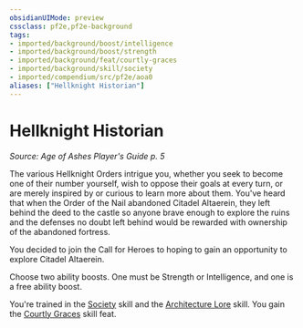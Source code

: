```yaml
---
obsidianUIMode: preview
cssclass: pf2e,pf2e-background
tags:
- imported/background/boost/intelligence
- imported/background/boost/strength
- imported/background/feat/courtly-graces
- imported/background/skill/society
- imported/compendium/src/pf2e/aoa0
aliases: ["Hellknight Historian"]
---
```

# Hellknight Historian
*Source: Age of Ashes Player's Guide p. 5*  

The various Hellknight Orders intrigue you, whether you seek to become one of their number yourself, wish to oppose their goals at every turn, or are merely inspired by or curious to learn more about them. You've heard that when the Order of the Nail abandoned Citadel Altaerein, they left behind the deed to the castle so anyone brave enough to explore the ruins and the defenses no doubt left behind would be rewarded with ownership of the abandoned fortress.

You decided to join the Call for Heroes to hoping to gain an opportunity to explore Citadel Altaerein.

Choose two ability boosts. One must be Strength or Intelligence, and one is a free ability boost.

You're trained in the [Society](../../skills.md#Society) skill and the [Architecture Lore](../../skills.md#Lore) skill. You gain the [Courtly Graces](../../feats/courtly-graces.md) skill feat.